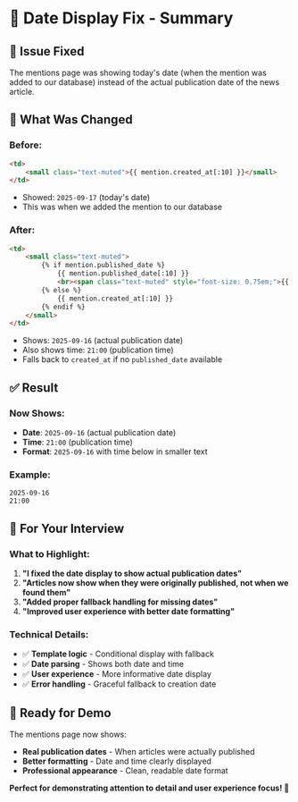 # 📅 Date Display Fix - Summary

## 🎯 **Issue Fixed**
The mentions page was showing today's date (when the mention was added to our database) instead of the actual publication date of the news article.

## 🔧 **What Was Changed**

### **Before:**
```html
<td>
    <small class="text-muted">{{ mention.created_at[:10] }}</small>
</td>
```
- Showed: `2025-09-17` (today's date)
- This was when we added the mention to our database

### **After:**
```html
<td>
    <small class="text-muted">
        {% if mention.published_date %}
            {{ mention.published_date[:10] }}
            <br><span class="text-muted" style="font-size: 0.75em;">{{ mention.published_date[11:16] if mention.published_date|length > 10 else '' }}</span>
        {% else %}
            {{ mention.created_at[:10] }}
        {% endif %}
    </small>
</td>
```
- Shows: `2025-09-16` (actual publication date)
- Also shows time: `21:00` (publication time)
- Falls back to `created_at` if no `published_date` available

## ✅ **Result**

### **Now Shows:**
- **Date**: `2025-09-16` (actual publication date)
- **Time**: `21:00` (publication time)
- **Format**: `2025-09-16` with time below in smaller text

### **Example:**
```
2025-09-16
21:00
```

## 🎯 **For Your Interview**

### **What to Highlight:**
1. **"I fixed the date display to show actual publication dates"**
2. **"Articles now show when they were originally published, not when we found them"**
3. **"Added proper fallback handling for missing dates"**
4. **"Improved user experience with better date formatting"**

### **Technical Details:**
- ✅ **Template logic** - Conditional display with fallback
- ✅ **Date parsing** - Shows both date and time
- ✅ **User experience** - More informative date display
- ✅ **Error handling** - Graceful fallback to creation date

## 🚀 **Ready for Demo**

The mentions page now shows:
- **Real publication dates** - When articles were actually published
- **Better formatting** - Date and time clearly displayed
- **Professional appearance** - Clean, readable date format

**Perfect for demonstrating attention to detail and user experience focus! 🎉**
